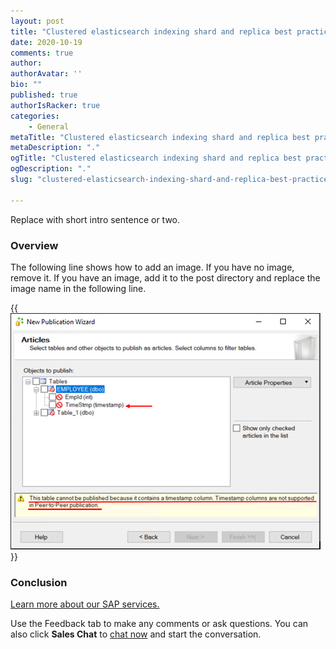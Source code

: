 ```yaml
---
layout: post
title: "Clustered elasticsearch indexing shard and replica best practices"
date: 2020-10-19
comments: true
author:
authorAvatar: ''
bio: ""
published: true
authorIsRacker: true
categories:
    - General
metaTitle: "Clustered elasticsearch indexing shard and replica best practices"
metaDescription: "."
ogTitle: "Clustered elasticsearch indexing shard and replica best practices"
ogDescription: "."
slug: "clustered-elasticsearch-indexing-shard-and-replica-best-practices"

---
```


Replace with short intro sentence or two.

<!--more-->

### Overview

The following line shows how to add an image.  If you have no image, remove it.
If you have an image, add it to the post directory and replace the image name in the following line.

{{<img src="Picture1.png" title="" alt="">}}

### Conclusion

<a class="cta purple" id="cta" href="https://www.rackspace.com/sap">Learn more about our SAP services.</a>

Use the Feedback tab to make any comments or ask questions. You can also click
**Sales Chat** to [chat now](https://www.rackspace.com/) and start the conversation.
